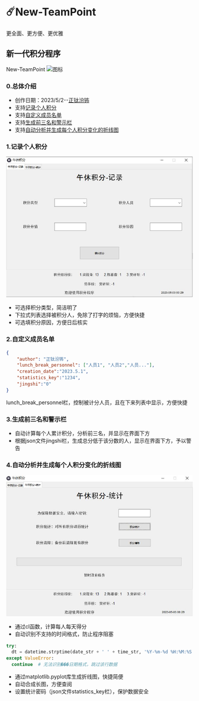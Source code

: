 # ☄️New-TeamPoint
更全面、更方便、更优雅
## 新一代积分程序
New-TeamPoint
![图标](https://github.com/zhengtfb/New-TeamPoint/blob/main/icon.ico)
### 0.总体介绍
- 创作日期：2023/5/2--[正钛汾钸](https://github.com/zhengtfb)
- 支持[记录个人积分](#jump_1)
- 支持[自定义成员名单](#jump_2)
- 支持[生成前三名和警示栏](#jump_3)
- 支持[自动分析并生成每个人积分变化的折线图](#jump_4)
### 1.记录个人积分
<a id="jump_1"></a>
![积分界面](https://github.com/zhengtfb/New-TeamPoint/blob/main/%E4%B8%BB%E7%95%8C%E9%9D%A2.JPG)
- 可选择积分类型，简洁明了
- 下拉式列表选择被积分人，免除了打字的烦恼，方便快捷
- 可选填积分原因，方便日后核实
### 2.自定义成员名单
<a id="jump_2"></a>
```json
{
    "author": "正钛汾钸",
    "lunch_break_personnel": ["人员1", "人员2","人员..."],
    "creation_date":"2023.5.1",
    "statistics_key":"1234",
    "jingshi":"0"
}
```
lunch_break_personnel栏，控制被计分人员，且在下来列表中显示，方便快捷
### 3.生成前三名和警示栏
<a id="jump_3"></a>
- 自动计算每个人累计积分，分析前三名，并显示在界面下方
- 根据json文件jingshi栏，生成总分低于该分数的人，显示在界面下方，予以警告
### 4.自动分析并生成每个人积分变化的折线图
![统计界面](https://github.com/zhengtfb/New-TeamPoint/blob/main/%E7%BB%9F%E8%AE%A1%E7%95%8C%E9%9D%A2.JPG)
<a id="jump_4"></a>
- 通过cl函数，计算每人每天得分
- 自动识别不支持的时间格式，防止程序阻塞
```python
try:
  dt = datetime.strptime(date_str + ' ' + time_str, '%Y-%m-%d %H:%M:%S').date()
except ValueError:
  continue  # 无法识别���日期格式，跳过该行数据
```
- 通过matplotlib.pyplot库生成折线图，快捷简便
- 自动合成长图，方便查阅
- 设置统计密码（json文件statistics_key栏），保护数据安全

